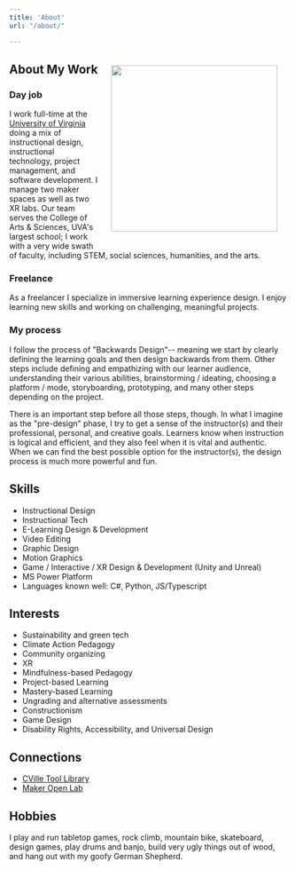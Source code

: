 ```yaml
---
title: 'About'
url: "/about/"

---
```


<img src="/images/about.jpg" align="right" width="300" style="padding: 20px"/>

## About My Work

### Day job

I work full-time at the [University of Virginia](https://learningdesign.as.virginia.edu/jason-bennett) doing a mix of instructional design, instructional technology, project management, and software development. I manage two maker spaces as well as two XR labs. Our team serves the College of Arts & Sciences, UVA's largest school; I work with a very wide swath of faculty, including STEM, social sciences, humanities, and the arts. 

### Freelance

As a freelancer I specialize in immersive learning experience design. I enjoy learning new skills and working on challenging, meaningful projects.

### My process

I follow the process of "Backwards Design"-- meaning we start by clearly defining the learning goals and then design backwards from them. Other steps include defining and empathizing with our learner audience, understanding their various abilities, brainstorming / ideating, choosing a platform / mode, storyboarding, prototyping, and many other steps depending on the project. 

There is an important step before all those steps, though. In what I imagine as the "pre-design" phase, I try to get a sense of the instructor(s) and their professional, personal, and creative goals. Learners know when instruction is logical and efficient, and they also feel when it is vital and authentic. When we can find the best possible option for the instructor(s), the design process is much more powerful and fun.


## Skills

* Instructional Design 
* Instructional Tech
* E-Learning Design & Development
* Video Editing 
* Graphic Design
* Motion Graphics
* Game / Interactive / XR Design & Development (Unity and Unreal)
* MS Power Platform
* Languages known well: C#, Python, JS/Typescript

## Interests

* Sustainability and green tech
* Climate Action Pedagogy
* Community organizing
* XR
* Mindfulness-based Pedagogy
* Project-based Learning
* Mastery-based Learning
* Ungrading and alternative assessments
* Constructionism
* Game Design
* Disability Rights, Accessibility, and Universal Design

## Connections
* [CVille Tool Library](https://cvilletoollibrary.com/)
* [Maker Open Lab](https://mol.as.virginia.edu)

## Hobbies

I play and run tabletop games, rock climb, mountain bike, skateboard, design games, play drums and banjo, build very ugly things out of wood, and hang out with my goofy German Shepherd. 

